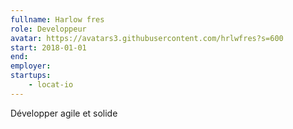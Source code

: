 ```yaml
---
fullname: Harlow fres
role: Developpeur
avatar: https://avatars3.githubusercontent.com/hrlwfres?s=600
start: 2018-01-01
end:
employer: 
startups:
    - locat-io
---
```


Développer agile et solide
